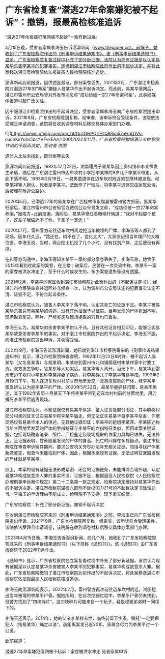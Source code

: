 # 广东省检复查“潜逃27年命案嫌犯被不起诉”：撤销，报最高检核准追诉

“潜逃27年命案嫌犯落网被不起诉”一案有新进展。

4月15日晚，受害者家属李海玉告诉澎湃新闻（www.thepaper.cn），前阵子，她收到了广东省检察院作出的《刑事申诉结果通知书》。该《刑事申诉结果通知书》显示，广东省检察院复查过程中补充了部分新证据，该院认为现有证据足以认定易某华杀害李某平的犯罪事实，遂撤销湛江市检察院此前作出的不起诉决定，并将此案移送湛江市检察院依法报最高人民检察院核准追诉。

澎湃新闻此前报道，因供述是孤证，部分案卷丢失，2021年2月，广东湛江市检察院对潜逃27年的“命案”嫌疑人易某华作出不起诉决定。而此前，易某华落网后，湛江市雷州市公安局曾对外发布消息称“成功侦破一宗27年命案积案”。此事经媒体报道引起广泛关注。

因不服湛江市检察院作出的不起诉决定，受害者家属李海玉向广东省检察院提出申诉。2021年9月，广东省检察院回复称，经审查，该申诉符合受理条件，该院依法受理且申请调卷，该院将在收到调卷材料后移交具体办案部门办理。

![](https://inews.gtimg.com/om_bt/OuzOHPOI1H1Q9Sim57nHqQ1Vs-
oachKuYs4v5bcYVFvkEAA/1000)_2022年11月，广东省检察院撤销湛江市检察院作出的不起诉决定。受访者 供图_

遗体入土后未找到，部分案卷丢失

澎湃新闻此前报道，1992年12月22日，湖南籍男子易某华因工资纠纷和李某祥发生矛盾，随后在广东湛江雷州市迈车坎村小学把李某祥的9岁儿子李某平带走，从此下落不明。1993年2月19日，一具男童遗体在迈车坎村附近的甘蔗林被发现，经李某祥等人辨认，死者是李某平。法医作了尸检后，将李某平遗体交由家属处理，后被埋在附近公路边。

2020年5月，已潜逃27年的易某华在广西桂林市永福县被雷州警方抓获。易某华归案后，湛江市雷州市公安局官方微信公众号曾发文称，“成功侦破一宗27年命案积案。”据南方+此前报道，落网后，易某华曾红着眼睛忏悔道：“我对不起那个孩子，这辈子我偿还不了他，下辈子一定还！”

2020年7月，雷州警方前往迈车坎村周边挖当年被埋的尸体，李海玉等人都到了现场。因年代久远，“路还在，树不在了，变化太大”，大家仅记得当年埋尸的大概位置。李海玉说，当时，两台挖土机挖了几个小时，没有找到尸体，之后便没有再挖。

在和警方沟通中，李海玉得知李某平一案的部分案卷丢失了。李海玉称，她曾于2015年看到过此案的案卷，在三楼；破案后，民警在一次交流中称，李某平一案的案卷被洪水冲走了，至于什么时候发生的、多少案卷遗失等没有透露。

2021年2月，李某平的家属收到湛江市检察院对此案作出的《不起诉决定书》：经湛江市检察院审查并退回补充侦查一次，认为雷州市公安局认定的犯罪事实认定不清、证据不足，不符合起诉条件。

湛江市检察院认为，被害人李某平下落不明，认定其死亡的证据不足。李某平被易某华杀害只有易某华的供述，没有其他证据予以证实。当年发现的尸体死因不明，现场勘查笔录、照片、尸检鉴定及现场提取的刀具均已丢失。

李海玉认为，易某华对杀害李某平供认不讳，且有其他证言相互印证，能够证实易某华故意杀害李某平的事实。对于湛江市检察院作出的不起诉决定，李海玉不服，向湛江市检察院提出申诉，并获得受理。

2021年9月，李海玉告诉澎湃新闻，她已收到湛江市检察院寄来的《刑事申诉结果通知书》显示，湛江市检察院审查查明，1992年12月22日8时许，被不起诉人易某华（又名易某青）与胡某明、朱某权到雷州市北和镇鹅感村李某祥家中讨要工资，双方发生争吵，官某东等人劝架后，易某华等人离开。当天下午，易某华到雷州市迈车坎村小学谎称李某祥妻子病危，将李某祥儿子李某平带离学校。1993年2月19日下午，有人在迈车坎村村前甘蔗地里发现一具高度腐败的尸体，经李某平家属辨认认为是李某平的尸体。2020年5月22日，易某华被抓获归案，易某华供述，其于1992年农历十月某天下午将李某平带到迈车坎村村前的甘蔗地里，用刀捅死李某平后逃离现场。

湛江市检察院认为，本案证据仅有易某华供述、证人证言及部分书证，其中鹅感村部分村民的证言证实易某华将李某平骗走，但无法证实易某华将李某平杀害，作案现场仅有易某华本人的供述，无其他证据印证；李某平的姐姐李某萍、李某陈述称当年甘蔗地里发现的尸体的手指特征与李某平的六指特征类似，但因本案关键证据，包括现场勘查笔录、照片、尸检鉴定及现场提取的作案刀具均已缺失，无法补正。且证据表明，甘蔗园里发现的尸体的身高、死亡时间存在多处疑点。湛江市检察院在审查申诉案件期间，要求公安机关穷尽办法补充相关证据，包括寻找尸体重新做鉴定，但至今未能找到尸体，因此，根据本案现有证据，无法证明甘蔗园发现的尸体就是李某平。

综上，本案的现有证据无法形成紧密、闭合的证据链条，未能排除合理怀疑，认定易某华构成故意杀人罪的事实不清、证据不足，根据最高人民检察院《人民检察院办理刑事申诉案件规定》第二十二条第一款之规定，检察院决定维持对易某华作出的不起诉决定。湛江市检察院湛检六部刑不诉(2021)Z1号的不起诉决定书处理适当。李海玉的申诉理由不能成立，检察院不予支持，现予审查结案。

广东省检察院：补充了部分新证据，撤销不起诉决定

在收到湛江市检察院寄来的《刑事申诉结果通知书》之前，李海玉已向广东省检察院提出申诉。2021年9月，广东省检察院回复称，经审查，该申诉符合受理条件，该院依法受理且申请调卷，该院将在收到调卷材料后移交具体办案部门办理。

2023年4月15日晚，李海玉告诉澎湃新闻，前几个月，她收到了广东省检察院邮寄过来的《刑事申诉结果通知书》（以下简称《通知书》）。该《通知书》由广东省检察院于2022年11月作出。

《通知书》显示，广东省检察院在立案复查过程中补充了部分新证据，该院认为现有证据足以认定易某华杀害被害人李某平的犯罪事实，易谋华构成故意杀人罪。据此，广东省检察院撤销了湛江市检察院此前作出的不起诉决定，将此案移送湛江市检察院依法报最高人民检察院核准追诉。

李海玉向澎湃新闻表示，2022年2月，雷州警方再次前往迈车坎村附近，试图挖出当年被埋的李某平尸骨。据她所知，在此次挖掘过程中，李某平尸骨仍未找到，但警方找到了“四块碎片”，这四块碎片可能来自一个坛子，疑是埋她弟弟时一同埋下的。

李海玉还表示，2014年，她的父亲李某祥去世，临终前留下字条，嘱托“一定要把犯人（指易某华）绳之以法”。虽距离案发已近30年，家属会尽力为李某平讨一个公道。

此前报道：

潜逃27年命案嫌犯落网被不起诉：案卷被洪水冲走 死者家属申诉

